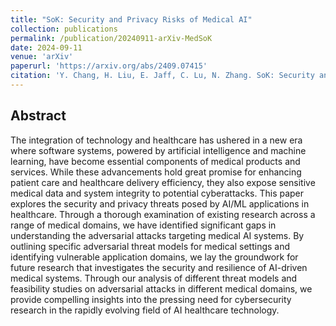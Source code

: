 ```yaml
---
title: "SoK: Security and Privacy Risks of Medical AI"
collection: publications
permalink: /publication/20240911-arXiv-MedSoK
date: 2024-09-11
venue: 'arXiv'
paperurl: 'https://arxiv.org/abs/2409.07415'
citation: 'Y. Chang, H. Liu, E. Jaff, C. Lu, N. Zhang. SoK: Security and Privacy Risks of Medical AI. arXiv preprint arXiv:2409.07415, 2024'
---
```

## Abstract
The integration of technology and healthcare has ushered in a new era where software systems, powered by artificial intelligence and machine learning, have become essential components of medical products and services. While these advancements hold great promise for enhancing patient care and healthcare delivery efficiency, they also expose sensitive medical data and system integrity to potential cyberattacks. This paper explores the security and privacy threats posed by AI/ML applications in healthcare. Through a thorough examination of existing research across a range of medical domains, we have identified significant gaps in understanding the adversarial attacks targeting medical AI systems. By outlining specific adversarial threat models for medical settings and identifying vulnerable application domains, we lay the groundwork for future research that investigates the security and resilience of AI-driven medical systems. Through our analysis of different threat models and feasibility studies on adversarial attacks in different medical domains, we provide compelling insights into the pressing need for cybersecurity research in the rapidly evolving field of AI healthcare technology.
